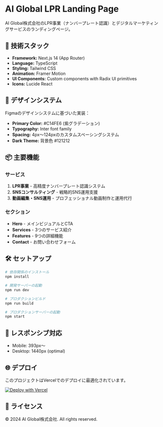 # AI Global LPR Landing Page

AI Global株式会社のLPR事業（ナンバープレート認識）とデジタルマーケティングサービスのランディングページ。

## 🚀 技術スタック

- **Framework:** Next.js 14 (App Router)
- **Language:** TypeScript
- **Styling:** Tailwind CSS
- **Animation:** Framer Motion
- **UI Components:** Custom components with Radix UI primitives
- **Icons:** Lucide React

## 🎨 デザインシステム

Figmaのデザインシステムに基づいた実装：
- **Primary Color:** #C14FE6 (紫グラデーション)
- **Typography:** Inter font family
- **Spacing:** 4px〜124pxのカスタムスペーシングシステム
- **Dark Theme:** 背景色 #121212

## 📦 主要機能

### サービス
1. **LPR事業** - 高精度ナンバープレート認識システム
2. **SNSコンサルティング** - 戦略的SNS運用支援
3. **動画編集・SNS運用** - プロフェッショナル動画制作と運用代行

### セクション
- **Hero** - メインビジュアルとCTA
- **Services** - 3つのサービス紹介
- **Features** - 9つの詳細機能
- **Contact** - お問い合わせフォーム

## 🛠️ セットアップ

```bash
# 依存関係のインストール
npm install

# 開発サーバーの起動
npm run dev

# プロダクションビルド
npm run build

# プロダクションサーバーの起動
npm start
```

## 📱 レスポンシブ対応

- Mobile: 393px〜
- Desktop: 1440px (optimal)

## 🌐 デプロイ

このプロジェクトはVercelでのデプロイに最適化されています。

[![Deploy with Vercel](https://vercel.com/button)](https://vercel.com/new/clone?repository-url=https://github.com/ICHI5656/ai-global-lpr)

## 📄 ライセンス

© 2024 AI Global株式会社. All rights reserved.